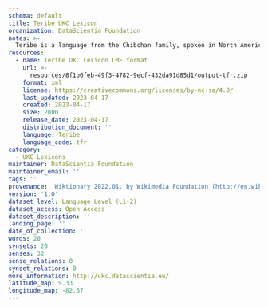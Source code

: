 ```yaml
---
schema: default
title: Teribe UKC Lexicon
organization: DataScientia Foundation
notes: >-
  Teribe is a language from the Chibchan family, spoken in North America. The UKC Lexicon of Teribe is represented as a lexico-semantic network. It consists of words, word senses, synsets, as well as sense-level and synset-level relationships.
resources:
  - name: Teribe UKC Lexicon LMF format
    url: >-
      resources/8f1b6feb-49f3-4782-9ecf-432da91d85d1/output-tfr.zip
    format: xml
    license: https://creativecommons.org/licenses/by-nc-sa/4.0/
    last_updated: 2023-04-17
    created: 2023-04-17
    size: 2000
    release_date: 2023-04-17
    distribution_document: ''
    language: Teribe
    language_code: tfr
category:
  - UKC Lexicons
maintainer: DataScientia Foundation
maintainer_email: ''
tags: ''
provenance: 'Wiktionary 2022.01. by Wikimedia Foundation (http://en.wiktionary.org); CogNet 2.1 by Khuyagbaatar Batsuren, National University of Mongolia (http://cognet.ukc.disi.unitn.it); Native Languages of the Americas 2021.11. by Laura Redish and Orrin Lewis (http://www.native-languages.org); Princeton WordNet 2.1 by Princeton University (https://wordnet.princeton.edu)'
version: '1.0'
dataset_level: Language Level (L1-2)
dataset_access: Open Access
dataset_description: ''
landing_page: ''
date_of_collection: ''
words: 20
synsets: 20
senses: 32
sense_relations: 0
synset_relations: 0
more_information: http://ukc.datascientia.eu/
latitude_map: 9.33
longitude_map: -82.67
---
```

